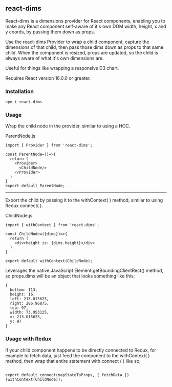 ## react-dims

React-dims is a dimensions provider for React components, enabling you to make any React component self-aware of it's own DOM width, height, x and y coords, by passing them down as props.

Use the react-dims Provider to wrap a child component, capture the dimensions of that child, then pass those dims down as props to that same child. When the component is resized, props are updated, so the child is always aware of what it's own dimensions are.

Useful for things like wrapping a responsive D3 chart.

Requires React version 16.0.0 or greater.

### Installation

```code
npm i react-dims
```
### Usage

Wrap the child node in the provider, similar to using a HOC.

ParentNode.js

```code
import { Provider } from 'react-dims';

const ParentNode=()=>{
  return (
    <Provider>
      <ChildNode/>
    </Provider>
  )
}
export default ParentNode;

```
***

Export the child by passing it to the withContext( ) method, similar to using Redux connect( ).

ChildNode.js

```code
import { withContext } from 'react-dims';

const ChildNode=({dims})=>{  
  return (
    <div>height is: {dims.height}</div>
  )
}

export default withContext(ChildNode);
```

Leverages the native JavaScript Element.getBoundingClientRect() method, so props.dims will be an object that looks something like this;

```code
{
  bottom: 113,
  height: 16,
  left: 213.015625,
  right: 286.96875,
  top: 97,
  width: 73.953125,
  x: 213.015625,
  y: 97
}
```
### Usage with Redux

If your child component happens to be directly connected to Redux, for example to fetch data, just feed the component to the withContext( ) method, then wrap that entire statement with connect ( ) like so;

```code

export default connect(mapStateToProps, { fetchData })(withContext(ChildNode));

```
